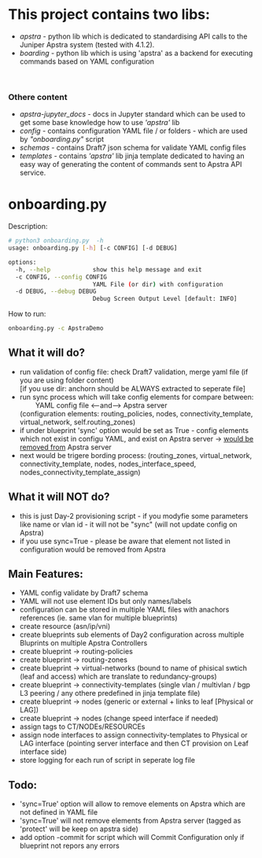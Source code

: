 <h1>This project contains two libs:</h1>

* <i>apstra</i> -  python lib which is dedicated to standardising API calls to the Juniper Apstra system (tested with 4.1.2).
* <i>boarding</i> - python lib which is using 'apstra' as a backend for executing commands based on YAML configuration
<br>

<h3>Othere content</h3>

* <i>apstra-jupyter_docs</i> - docs in Jupyter standard which can be used to get some base knowledge how to use <i>'apstra'</i> lib
* <i>config</i> - contains configuration YAML file / or folders - which are used by <i>"onboarding.py"</i> script
* <i>schemas</i> - contains Draft7 json schema for validate YAML config files
* <i>templates</i> - contains <i>'apstra'</i> lib jinja template dedicated to having an easy way of generating the content of commands sent to Apstra API service.

<h1>onboarding.py</h1>
Description:

```bash
# python3 onboarding.py  -h
usage: onboarding.py [-h] [-c CONFIG] [-d DEBUG]

options:
  -h, --help            show this help message and exit
  -c CONFIG, --config CONFIG
                        YAML File (or dir) with configuration
  -d DEBUG, --debug DEBUG
                        Debug Screen Output Level [default: INFO]
```
How to run:
```bash
onboarding.py -c ApstraDemo
```
<h2>What it will do?</h2>

- run validation of config file: check Draft7 validation, merge yaml file (if you are using folder content)<br>
[if you use dir: anchorn should be ALWAYS extracted to seperate file]<br>
- run sync process which will take config elements for compare between:<br>
&nbsp; &nbsp; &nbsp; &nbsp; YAML config file <--and--> Apstra server<br>
(configuration elements: routing_policies, nodes, connectivity_template, virtual_network, self.routing_zones)
- if under blueprint 'sync' option would be set as True - config elements which not exist in configu YAML, and exist on Apstra server -> <u>would be removed from</u> Apstra server
- next would be trigere bording process: (routing_zones, virtual_network, connectivity_template, nodes, nodes_interface_speed, nodes_connectivity_template_assign)

<h2>What it will NOT do?</h2>

- this is just Day-2 provisioning script - if you modyfie some parameters like name or vlan id - it will not be "sync" (will not update config on Apstra)
- if you use sync=True - please be aware that element not listed in configuration would be removed from Apstra




<h2>Main Features:</h2>

- YAML config validate by Draft7 schema
- YAML will not use element IDs but only names/labels
- configuration can be stored in multiple YAML files with anachors references (ie. same vlan for multiple blueprints)
- create resource (asn/ip/vni)
- create blueprints sub elements of Day2 configuration across multiple Bluprints on multiple Apstra Controllers
- create blueprint -> routing-policies
- create blueprint -> routing-zones
- create blueprint -> virtual-networks (bound to name of phisical swtich (leaf and access) which are translate to redundancy-groups)
- create blueprint -> connectivity-templates (single vlan / multivlan / bgp L3 peering / any othere predefined in jinja template file)
- create blueprint -> nodes (generic or external + links to leaf [Physical  or LAG])
- create blueprint -> nodes (change speed interface if needed)
- assign tags to CT/NODEs/RESOURCEs
- assign node interfaces to assign connectivity-templates to Physical or LAG interface (pointing server interface and then CT provision on Leaf interface side)
- store logging for each run of script in seperate log file


<h2>Todo:</h2>

- 'sync=True' option will allow to remove elements on Apstra which are not defined in YAML file
- 'sync=True' will not remove elements from Apstra server (tagged as 'protect' will be keep on apstra side)
- add option -commit for script which will Commit Configuration only if blueprint not repors any errors

